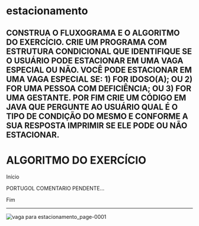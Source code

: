 # estacionamento
CONSTRUA O FLUXOGRAMA E O ALGORITMO DO EXERCÍCIO. CRIE UM PROGRAMA COM ESTRUTURA CONDICIONAL QUE IDENTIFIQUE SE O USUÁRIO PODE ESTACIONAR EM UMA VAGA ESPECIAL OU NÃO.   VOCÊ PODE ESTACIONAR EM UMA VAGA ESPECIAL SE:  1) FOR IDOSO(A);  OU  2) FOR UMA PESSOA COM DEFICIÊNCIA;  OU  3) FOR UMA GESTANTE.  POR FIM CRIE UM CÓDIGO EM JAVA QUE PERGUNTE AO USUÁRIO QUAL É O TIPO DE CONDIÇÃO DO MESMO E CONFORME A SUA RESPOSTA IMPRIMIR SE ELE PODE OU NÃO ESTACIONAR.
------------------------------------------------------
# ALGORITMO DO EXERCÍCIO

Início

PORTUGOL COMENTARIO PENDENTE...

Fim


--------------------------------------------------------
![vaga para estacionamento_page-0001](https://user-images.githubusercontent.com/103973688/168704467-21da242b-7045-4a4c-bc98-34ea69ddd2c6.jpg)
